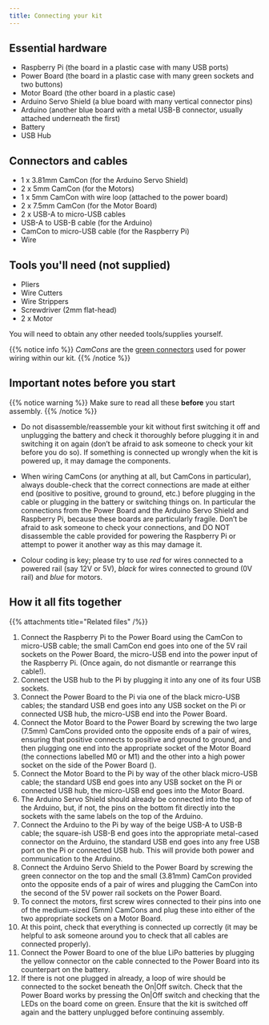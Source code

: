 ```yaml
---
title: Connecting your kit
---
```


## Essential hardware
- Raspberry Pi (the board in a plastic case with many USB ports)
- Power Board (the board in a plastic case with many green sockets and two buttons)
- Motor Board (the other board in a plastic case)
- Arduino Servo Shield (a blue board with many vertical connector pins)
- Arduino (another blue board with a metal USB-B connector, usually attached underneath the first)
- Battery
- USB Hub

## Connectors and cables
- 1 x 3.81mm CamCon (for the Arduino Servo Shield)
- 2 x 5mm CamCon (for the Motors)
- 1 x 5mm CamCon with wire loop (attached to the power board)
- 2 x 7.5mm CamCon (for the Motor Board)
- 2 x USB-A to micro-USB cables
- USB-A to USB-B cable (for the Arduino)
- CamCon to micro-USB cable (for the Raspberry Pi)
- Wire

## Tools you'll need (not supplied)
- Pliers
- Wire Cutters
- Wire Strippers
- Screwdriver (2mm flat-head)
- 2 x Motor

You will need to obtain any other needed tools/supplies yourself.

{{% notice info %}}
_CamCons_ are the [green connectors](/tutorials/kit-assembly.files/camcons.png) used for power wiring within our kit.
{{% /notice %}}

## Important notes before you start
{{% notice warning %}}
Make sure to read all these **before** you start assembly.
{{% /notice %}}

- Do not disassemble/reassemble your kit without first switching it off and unplugging the battery and check it thoroughly before plugging it in and switching it on again (don’t be afraid to ask someone to check your kit before you do so). If something is connected up wrongly when the kit is powered up, it may damage the components.

- When wiring CamCons (or anything at all, but CamCons in particular), always double-check that the correct connections are made at either end (positive to positive, ground to ground, etc.) before plugging in the cable or plugging in the battery or switching things on. In particular the connections from the Power Board and the Arduino Servo Shield and Raspberry Pi, because these boards are particularly fragile. Don’t be afraid to ask someone to check your connections, and DO NOT disassemble the cable provided for powering the Raspberry Pi or attempt to power it another way as this may damage it.

- Colour coding is key; please try to use _red_ for wires connected to a powered rail (say 12V or 5V), _black_ for wires connected to ground (0V rail) and _blue_ for motors.

## How it all fits together

{{% attachments title="Related files" /%}}

1. Connect the Raspberry Pi to the Power Board using the CamCon to micro-USB cable; the small CamCon end goes into one of the 5V rail sockets on the Power Board, the micro-USB end into the power input of the Raspberry Pi. (Once again, do not dismantle or rearrange this cable!).
2. Connect the USB hub to the Pi by plugging it into any one of its four USB sockets.
3. Connect the Power Board to the Pi via one of the black micro-USB cables; the standard USB end goes into any USB socket on the Pi or connected USB hub, the micro-USB end into the Power Board.
4. Connect the Motor Board to the Power Board by screwing the two large (7.5mm) CamCons provided onto the opposite ends of a pair of wires, ensuring that positive connects to positive and ground to ground, and then plugging one end into the appropriate socket of the Motor Board (the connections labelled M0 or M1) and the other into a high power socket on the side of the Power Board ().
5. Connect the Motor Board to the Pi by way of the other black micro-USB cable; the standard USB end goes into any USB socket on the Pi or connected USB hub, the micro-USB end goes into the Motor Board.
6. The Arduino Servo Shield should already be connected into the top of the Arduino, but, if not, the pins on the bottom fit directly into the sockets with the same labels on the top of the Arduino.
7. Connect the Arduino to the Pi by way of the beige USB-A to USB-B cable; the square-ish USB-B end goes into the appropriate metal-cased connector on the Arduino, the standard USB end goes into any free USB port on the Pi or connected USB hub. This will provide both power and communication to the Arduino.
8. Connect the Arduino Servo Shield to the Power Board by screwing the green connector on the top and the small (3.81mm) CamCon provided onto the opposite ends of a pair of wires and plugging the CamCon into the second of the 5V power rail sockets on the Power Board.
9. To connect the motors, first screw wires connected to their pins into one of the medium-sized (5mm) CamCons and plug these into either of the two appropriate sockets on a Motor Board.
10. At this point, check that everything is connected up correctly (it may be helpful to ask someone around you to check that all cables are connected properly).
11. Connect the Power Board to one of the blue LiPo batteries by plugging the yellow connector on the cable connected to the Power Board into its counterpart on the battery.
12. If there is not one plugged in already, a loop of wire should be connected to the socket beneath the On|Off switch. Check that the Power Board works by pressing the On|Off switch and checking that the LEDs on the board come on green. Ensure that the kit is switched off again and the battery unplugged before continuing assembly.
